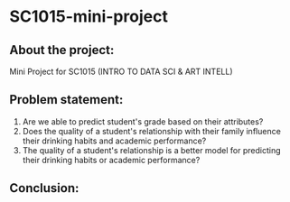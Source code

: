 # SC1015-mini-project
## About the project:
Mini Project for SC1015 (INTRO TO DATA SCI & ART INTELL)

## Problem statement:
1) Are we able to predict student's grade based on their attributes?
2) Does the quality of a student's relationship with their family influence their drinking habits and academic performance?
3) The quality of a student's relationship is a better model for predicting their drinking habits or academic performance?

## Conclusion:
